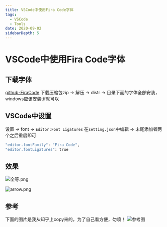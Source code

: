 ```yaml
---
title: VSCode中使用Fira Code字体
tags: 
  - VSCode
  - Tools
date: 2020-09-02
sidebarDepth: 5
---
```

# VSCode中使用Fira Code字体

## 下载字体
[github-FiraCode](https://github.com/tonsky/FiraCode)
下载压缩包zip -> 解压 -> distr -> 目录下面的字体全部安装，windows应该安装ttf就可以

## VSCode中设置
设置 -> font -> `Editor:Font Ligatures` 在`setting.json`中编辑 -> 末尾添加者两个之后重启即可
```bash
"editor.fontFamily": "Fira Code",
"editor.fontLigatures": true
```
## 效果
![全等.png](~@public/assets/tools/vscode/6.jpg)

![arrow.png](~@public/assets/tools/vscode/7.jpg)

## 参考
下面的图片是我从知乎上copy来的，为了自己看方便，勿喷！
![参考图](~@public/assets/tools/vscode/8.jpg)


